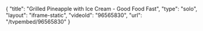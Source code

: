 {
    "title": "Grilled Pineapple with Ice Cream - Good Food Fast",
    "type": "solo",
    "layout": "iframe-static",
    "videoId": "96565830",
    "url": "\/tvpembed\/96565830"
}